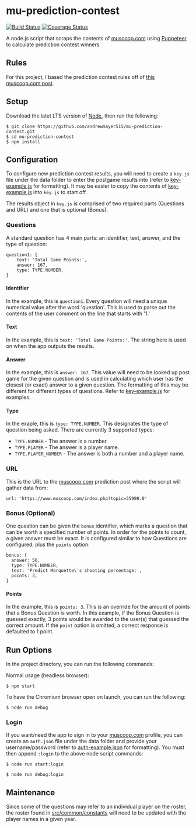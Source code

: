 # mu-prediction-contest
[![Build Status](https://travis-ci.org/andrewmayer515/mu-prediction-contest.svg?branch=master)](https://travis-ci.org/andrewmayer515/mu-prediction-contest)
[![Coverage Status](https://coveralls.io/repos/github/andrewmayer515/mu-prediction-contest/badge.svg?branch=master)](https://coveralls.io/github/andrewmayer515/mu-prediction-contest?branch=master)

A node.js script that scraps the contents of [muscoop.com](https://www.muscoop.com/) using [Puppeteer](https://github.com/GoogleChrome/puppeteer#readme) to calculate prediction contest winners

## Rules
For this project, I based the prediction contest rules off of [this muscoop.com post](https://www.muscoop.com/index.php?topic=10.0).

## Setup
Download the latet LTS version of [Node](https://nodejs.org/en/), then run the following:
```
$ git clone https://github.com/andrewmayer515/mu-prediction-contest.git
$ cd mu-prediction-contest
$ npm install
```

## Configuration
To configure new prediction contest results, you will need to create a `key.js` file under the data folder to enter the postgame results into (refer to [key-example.js](https://github.com/andrewmayer515/mu-prediction-contest/blob/master/data/key-example.js) for formatting). It may be easier to copy the contents of [key-example.js](https://github.com/andrewmayer515/mu-prediction-contest/blob/master/data/key-example.js) into `key.js` to start off.

The results object in `key.js` is comprised of two required parts (Questions and URL) and one that is optional (Bonus).

### Questions
A standard question has 4 main parts: an identifier, text, answer, and the type of question:
```
question1: {
    text: 'Total Game Points:',
    answer: 167,
    type: TYPE.NUMBER,
}
```
#### Identifier
In the example, this is `question1`. Every question will need a unique numerical value after the word 'question'. This is used to parse out the contents of the user comment on the line that starts with '1.'

#### Text
In the example, this is `text: 'Total Game Points:'`. The string here is used on when the app outputs the results.

#### Answer
In the example, this is `answer: 167`. This value will need to be looked up post game for the given question and is used in calculating which user has the closest (or exact) answer to a given question. The formatting of this may be different for different types of questions. Refer to [key-example.js](https://github.com/andrewmayer515/mu-prediction-contest/blob/master/data/key-example.js) for examples.

#### Type
In the exaple, this is `type: TYPE.NUMBER`. This designates the type of question being asked. There are currently 3 supported types:
*  `TYPE.NUMBER` - The answer is a number.
*  `TYPE.PLAYER` - The answer is a player name.
*  `TYPE.PLAYER_NUMBER` - The answer is both a number and a player name.

### URL
This is the URL to the [muscoop.com](https://www.muscoop.com/) prediction post where the script will gather data from:
```
url: 'https://www.muscoop.com/index.php?topic=35990.0'
```

### Bonus (Optional)
One question can be given the `bonus` identifier, which marks a question that can be worth a specified number of points. In order for the points to count, a given answer must be exact. It is configured similar to how Questions are configured, plus the `points` option:
```
bonus: {
  answer: 56,
  type: TYPE.NUMBER,
  text: 'Predict Marquette\'s shooting percentage:',
  points: 3,
}
```
#### Points
In the example, this is `points: 3`. This is an override for the amount of points that a Bonus Question is worth. In this example, if the Bonus Question is guessed exactly, 3 points would be awarded to the user(s) that guessed the correct amount. If the `point` option is omitted, a correct response is defaulted to 1 point.

## Run Options

In the project directory, you can run the following commands:

Normal usage (headless browser):
```
$ npm start
```

To have the Chromium browser open on launch, you can run the following: 

```
$ node run debug
```

### Login
If you want/need the app to sign in to your [muscoop.com](https://www.muscoop.com/) profile, you can create an `auth.json` file under the data folder and provide your username/password (refer to [auth-example.json](https://github.com/andrewmayer515/mu-prediction-contest/blob/master/data/auth-example.json) for formatting). You must then append `:login` to the above node script commands:

```
$ node run start:login
```
```
$ node run debug:login
```

## Maintenance
Since some of the questions may refer to an individual player on the roster, the roster found in [src/common/constants](https://github.com/andrewmayer515/mu-prediction-contest/blob/master/src/common/constants.js) will need to be updated with the player names in a given year.

